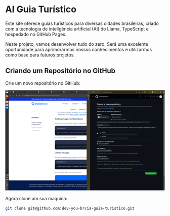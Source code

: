 # AI Guia Turístico
Este site oferece guias turísticos para diversas cidades brasileiras, criado com a tecnologia de inteligência artificial (AI) do Llama, TypeScript e hospedado no GitHub Pages.

Neste projeto, vamos desenvolver tudo do zero. Será uma excelente oportunidade para aprimorarmos nossos conhecimentos e utilizarmos como base para futuros projetos.

## Criando um Repositório no GitHub
Crie um novo repositório no GitHub:

![Crie um Repositorio no Guithub](./doc/create-github-repository.png)

Agora clone am sua maquina:

```bash
git clone git@github.com:dev-you-br/ia-guia-turistico.git
```
